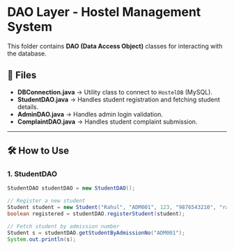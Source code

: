 # DAO Layer - Hostel Management System

This folder contains **DAO (Data Access Object)** classes for interacting with the database.

## 📂 Files

- **DBConnection.java** → Utility class to connect to `HostelDB` (MySQL).
- **StudentDAO.java** → Handles student registration and fetching student details.
- **AdminDAO.java** → Handles admin login validation.
- **ComplaintDAO.java** → Handles student complaint submission.

---

## 🛠 How to Use

### 1. StudentDAO
```java
StudentDAO studentDAO = new StudentDAO();

// Register a new student
Student student = new Student("Rahul", "ADM001", 123, "9876543210", "rahul@example.com", "2nd Year", "Boys Hostel", "B101");
boolean registered = studentDAO.registerStudent(student);

// Fetch student by admission number
Student s = studentDAO.getStudentByAdmissionNo("ADM001");
System.out.println(s);

